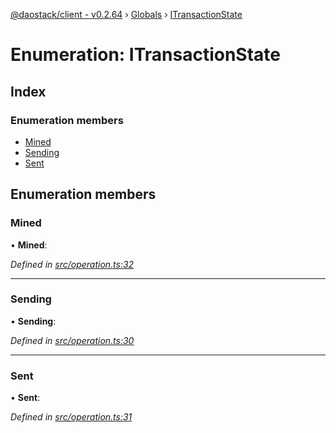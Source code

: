 [@daostack/client - v0.2.64](../README.md) › [Globals](../globals.md) › [ITransactionState](itransactionstate.md)

# Enumeration: ITransactionState

## Index

### Enumeration members

* [Mined](itransactionstate.md#mined)
* [Sending](itransactionstate.md#sending)
* [Sent](itransactionstate.md#sent)

## Enumeration members

###  Mined

• **Mined**:

*Defined in [src/operation.ts:32](https://github.com/dorgtech/client/blob/74940d1/src/operation.ts#L32)*

___

###  Sending

• **Sending**:

*Defined in [src/operation.ts:30](https://github.com/dorgtech/client/blob/74940d1/src/operation.ts#L30)*

___

###  Sent

• **Sent**:

*Defined in [src/operation.ts:31](https://github.com/dorgtech/client/blob/74940d1/src/operation.ts#L31)*
